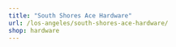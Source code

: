 ```yaml
---
title: "South Shores Ace Hardware"
url: /los-angeles/south-shores-ace-hardware/
shop: hardware
---
```

